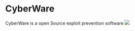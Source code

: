 # CyberWare
CyberWare is a open Source exploit prevention software
![](https://github.com/TheFakeKingIsTaken/CyberWare/edit/main/Images/CyberWareIcon.PNG)
